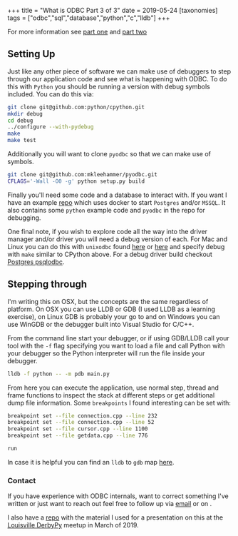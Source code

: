 +++
title = "What is ODBC Part 3 of 3"
date = 2019-05-24
[taxonomies]
tags = ["odbc","sql","database","python","c","lldb"]
+++

For more information see [part one](@/posts/what-is-odbc.md) and
[part two](@/posts/what-is-odbc-pt2.md)

## Setting Up

Just like any other piece of software we can make use of debuggers to step
through our application code and see what is happening with ODBC. To do this
with `Python` you should be running a version with debug symbols included. You
can do this via:

```bash
git clone git@github.com:python/cpython.git
mkdir debug
cd debug
../configure --with-pydebug
make
make test
```

Additionally you will want to clone `pyodbc` so that we can make use of symbols.

```bash
git clone git@github.com:mkleehammer/pyodbc.git
CFLAGS='-Wall -O0 -g' python setup.py build
```

Finally you'll need some code and a database to interact with. If you want I
have an example [repo](https://gitlab.com/n0mn0m/what-is-odbc) which uses
docker to start `Postgres` and/or `MSSQL`. It also contains some `python`
example code and `pyodbc` in the repo for debugging.

One final note, if you wish to explore code all the way into the driver manager
and/or driver you will need a debug version of each. For Mac and Linux you can
do this with `unixodbc` found [here](http://www.unixodbc.org/) or
[here](https://github.com/lurcher/unixODBC) and specify debug with `make`
similar to CPython above. For a debug driver build checkout
[Postgres psqlodbc](https://odbc.postgresql.org/).

## Stepping through

I'm writing this on OSX, but the concepts are the same regardless of platform.
On OSX you can use LLDB or GDB (I used LLDB as a learning exercise), on Linux
GDB is probably your go to and on Windows you can use WinGDB or the debugger
built into Visual Studio for C/C++.

From the command line start your debugger, or if using GDB/LLDB call your tool
with the `-f` flag specifying you want to load a file and call Python with your
debugger so the Python interpreter will run the file inside your debugger.

```bash
lldb -f python -- -m pdb main.py
```

From here you can execute the application, use normal step, thread and frame
functions to inspect the stack at different steps or get additional dump file
information. Some `breakpoints` I found interesting can be set with:

```bash
breakpoint set --file connection.cpp --line 232
breakpoint set --file connection.cpp --line 52
breakpoint set --file cursor.cpp --line 1100
breakpoint set --file getdata.cpp --line 776

run
```

In case it is helpful you can find an `lldb` to `gdb` map
[here](https://lldb.llvm.org/use/map.html).

### Contact

If you have experience with ODBC internals, want to correct something I've
written or just want to reach out feel free to follow up via
[email](mailto:n0mn0m@burningdaylight.io) or on
.

I also have a [repo](https://git.burningdaylight.io/presentations) with the material
I used for a presentation on this at the
[Louisville DerbyPy](https://www.meetup.com/derbypy/) meetup in March of 2019.
